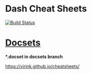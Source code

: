 Dash Cheat Sheets 
===========

[![Build Status](https://www.travis-ci.org/virink/cheatsheets.svg?branch=master)](https://www.travis-ci.org/virink/cheatsheets)

# [Docsets](https://virink.github.io/cheatsheets/)

**\*.docset in docsets branch**

https://virink.github.io/cheatsheets/
